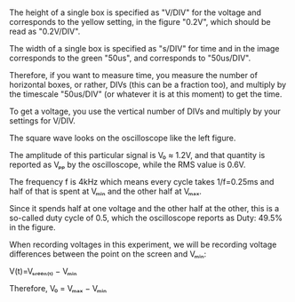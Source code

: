 #

The height of a single box is specified as "V/DIV" for the voltage and corresponds to the yellow setting, in the figure "0.2V", which should be read as "0.2V/DIV".

The width of a single box is specified as "s/DIV" for time and in the image corresponds to the green "50us", and corresponds to "50us/DIV".

Therefore, if you want to measure time, you measure the number of horizontal boxes, or rather, DIVs (this can be a fraction too), and multiply by the timescale "50us/DIV" (or whatever it is at this moment) to get the time.

To get a voltage, you use the vertical number of DIVs and multiply by your settings for V/DIV.

The square wave looks on the oscilloscope like the left figure.

The amplitude of this particular signal is V₀ ≈ 1.2V, and that quantity is reported as Vₚₚ by the oscilloscope, while the RMS value is 0.6V.

The frequency f is 4kHz which means every cycle takes 1/f=0.25ms and half of that is spent at Vₘᵢₙ and the other half at Vₘₐₓ.

Since it spends half at one voltage and the other half at the other, this is a so-called duty cycle of 0.5, which the oscilloscope reports as Duty: 49.5% in the figure.

When recording voltages in this experiment, we will be recording voltage differences between the point on the screen and Vₘᵢₙ:

V(t)=Vₛᵣₑₑₙ₍ₜ₎ − Vₘᵢₙ

Therefore, V₀ = Vₘₐₓ − Vₘᵢₙ
